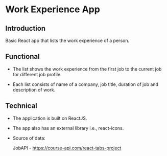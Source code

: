 # Work Experience App

## Introduction

Basic React app that lists the work experience of a person.

## Functional

*   The list shows the work experience from the first job to the current job for different job profile.

*   Each list consists of name of a company, job title, duration of job and description of work.

## Technical 

*   The application is built on ReactJS.

*   The app also has an external library i.e., react-icons.

*   Source of data:

    JobAPI - https://course-api.com/react-tabs-project